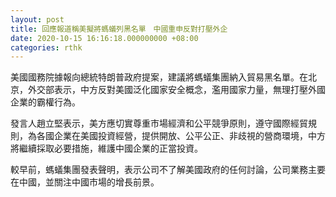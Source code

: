 ```yaml
---
layout: post
title: 回應報道稱美擬將螞蟻列黑名單　中國重申反對打壓外企
date: 2020-10-15 16:16:18.000000000 +08:00
categories: rthk
---
```


美國國務院據報向總統特朗普政府提案，建議將螞蟻集團納入貿易黑名單。在北京，外交部表示，中方反對美國泛化國家安全概念，濫用國家力量，無理打壓外國企業的霸權行為。

發言人趙立堅表示，美方應切實尊重市場經濟和公平競爭原則，遵守國際經貿規則，為各國企業在美國投資經營，提供開放、公平公正、非歧視的營商環境，中方將繼續採取必要措施，維護中國企業的正當投資。

較早前，螞蟻集團發表聲明，表示公司不了解美國政府的任何討論，公司業務主要在中國，並關注中國市場的增長前景。
